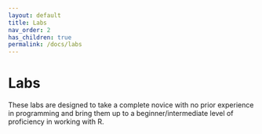 ```yaml
---
layout: default
title: Labs
nav_order: 2
has_children: true
permalink: /docs/labs
---
```


# Labs

These labs are designed to take a complete novice with no prior experience in programming and bring them up to a beginner/intermediate level of proficiency in working with R.
